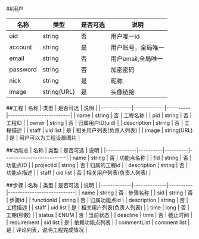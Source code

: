 ##用户

| 名称     | 类型        | 是否可选 | 说明               |
|----------|-------------|----------|--------------------|
| uid      | string      | 否       | 用户唯一id         |
| account  | string      | 是       | 用户账号，全局唯一 |
| email    | string      | 否       | 用户email,全局唯一 |
| password | string      | 否       | 加密密码           |
| nick     | string      | 是       | 昵称               |
| image    | string(URL) | 是       | 头像链接           |

##工程
| 名称        | 类型        | 是否可选 | 说明                     |
|-------------|-------------|----------|--------------------------|
| name        | string      | 否       | 工程名称                 |
| pid         | string      | 否       | 工程ID                   |
| owner       | string      | 否       | 归属用户ID(uid)          |
| description | string      | 否       | 工程描述                 |
| staff       | uid list    | 是       | 相关用户列表(负责人列表) |
| image       | string(URL) | 是       | 用户可以为工程设置图片   |

##功能点
| 名称        | 类型     | 是否可选 | 说明                     |
|-------------|----------|----------|--------------------------|
| name        | string   | 否       | 功能点名称               |
| fid         | string   | 否       | 功能点ID                 |
| projectId   | string   | 否       | 归属的工程id             |
| description | string   | 否       | 功能点描述               |
| staff       | uid list | 否       | 相关用户列表(负责人列表) |

##步骤
| 名称        | 类型         | 是否可选 | 说明                       |
|-------------|--------------|----------|----------------------------|
| name        | string       | 否       | 步骤名称                   |
| sid         | string       | 否       | 步骤id                     |
| functionId  | string       | 否       | 归属功能点id               |
| description | string       | 否       | 工程描述                   |
| staff       | uid list     | 是       | 相关用户列表(负责人列表)   |
| time        | long         | 否       | 工期(秒数)                 |
| status      | ENUM         | 否       | 当前状态                   |
| deadline    | time         | 否       | 截止时间                   |
| requirement | sid list     | 是       | 依赖功能点列表             |
| commentList | comment list | 是       | 评论列表，说明工程完成情况 |
